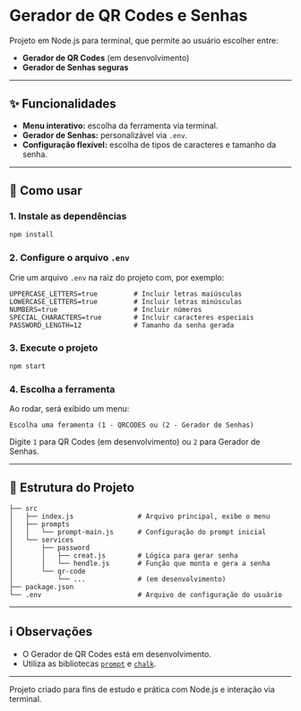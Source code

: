 # Gerador de QR Codes e Senhas

Projeto em Node.js para terminal, que permite ao usuário escolher entre:
- **Gerador de QR Codes** (em desenvolvimento)
- **Gerador de Senhas seguras**

---

## ✨ Funcionalidades

- **Menu interativo:** escolha da ferramenta via terminal.
- **Gerador de Senhas:** personalizável via `.env`.
- **Configuração flexível:** escolha de tipos de caracteres e tamanho da senha.

---

## 🚀 Como usar

### 1. Instale as dependências

```bash
npm install
```

### 2. Configure o arquivo `.env`

Crie um arquivo `.env` na raiz do projeto com, por exemplo:
```env
UPPERCASE_LETTERS=true         # Incluir letras maiúsculas
LOWERCASE_LETTERS=true         # Incluir letras minúsculas
NUMBERS=true                   # Incluir números
SPECIAL_CHARACTERS=true        # Incluir caracteres especiais
PASSWORD_LENGTH=12             # Tamanho da senha gerada
```

### 3. Execute o projeto

```bash
npm start
```

### 4. Escolha a ferramenta

Ao rodar, será exibido um menu:
```
Escolha uma feramenta (1 - QRCODES ou (2 - Gerador de Senhas)
```
Digite `1` para QR Codes (em desenvolvimento) ou `2` para Gerador de Senhas.

---

## 📁 Estrutura do Projeto

```
├── src
│   ├── index.js                # Arquivo principal, exibe o menu
│   ├── prompts
│   │   └── prompt-main.js      # Configuração do prompt inicial
│   └── services
│       ├── password
│       │   ├── creat.js        # Lógica para gerar senha
│       │   └── hendle.js       # Função que monta e gera a senha
│       └── qr-code
│           └── ...             # (em desenvolvimento)
├── package.json
└── .env                        # Arquivo de configuração do usuário
```

---

## ℹ️ Observações

- O Gerador de QR Codes está em desenvolvimento.
- Utiliza as bibliotecas [`prompt`](https://www.npmjs.com/package/prompt) e [`chalk`](https://www.npmjs.com/package/chalk).

---

Projeto criado para fins de estudo e prática com Node.js e interação via terminal.
